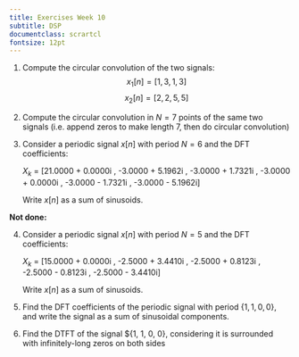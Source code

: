 ```yaml
---
title: Exercises Week 10
subtitle: DSP
documentclass: scrartcl
fontsize: 12pt
---
```


1. Compute the circular convolution of the two signals:
  $$x_1[n] = [1, 3, 1, 3]$$
  $$x_2[n] = [2, 2, 5, 5]$$

2. Compute the circular convolution in $N = 7$ points of the same two signals 
(i.e. append zeros to make length 7, then do circular convolution)

3. Consider a periodic signal $x[n]$ with period $N=6$ and the DFT coefficients:
    
   $X_k$ = [21.0000 + 0.0000i , -3.0000 + 5.1962i , -3.0000 + 1.7321i , -3.0000 + 0.0000i , -3.0000 - 1.7321i , -3.0000 - 5.1962i]
  
   Write $x[n]$ as a sum of sinusoids.

**Not done:**

4. Consider a periodic signal $x[n]$ with period $N=5$ and the DFT coefficients:
    
   $X_k$ = [15.0000 + 0.0000i , -2.5000 + 3.4410i , -2.5000 + 0.8123i , -2.5000 - 0.8123i , -2.5000 - 3.4410i]
  
   Write $x[n]$ as a sum of sinusoids.
    
5. Find the DFT coefficients of the periodic signal with period $\{1, 1, 0, 0\}$,
and write the signal as a sum of sinusoidal components.

6. Find the DTFT of the signal $\{1, 1, 0, 0\}, considering it is surrounded with infinitely-long zeros on both sides
